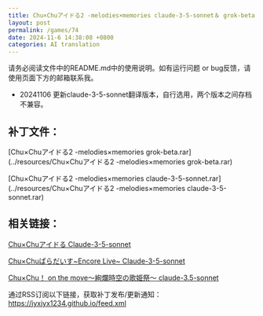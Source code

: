 ```yaml
---
title: Chu×Chuアイドる2 -melodies×memories claude-3-5-sonnet＆ grok-beta.rar
layout: post
permalink: /games/74
date: 2024-11-6 14:38:08 +0800
categories: AI translation
---
```



请务必阅读文件中的README.md中的使用说明。如有运行问题 or bug反馈，请使用页面下方的邮箱联系我。

- 20241106 更新claude-3-5-sonnet翻译版本，自行选用，两个版本之间存档不兼容。

## 补丁文件：

[Chu×Chuアイドる2 -melodies×memories grok-beta.rar](../resources/Chu×Chuアイドる2 -melodies×memories grok-beta.rar)

 

[Chu×Chuアイドる2 -melodies×memories claude-3-5-sonnet.rar](../resources/Chu×Chuアイドる2 -melodies×memories claude-3-5-sonnet.rar)

 

## 相关链接：

[Chu×Chuアイドる Claude-3-5-sonnet](../games/71)

 

[Chu×Chuぱらだいす~Encore Live~ Claude-3-5-sonnet](../games/72)

 

[Chu×Chu！ on the move～絢爛時空の歌姫祭～ claude-3.5-sonnet](../games/76)

 

通过RSS订阅以下链接，获取补丁发布/更新通知：https://jyxjyx1234.github.io/feed.xml

